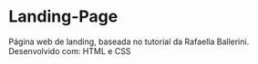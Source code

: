 # Landing-Page
 Página web de landing, baseada no tutorial da Rafaella Ballerini. Desenvolvido com: HTML e CSS
